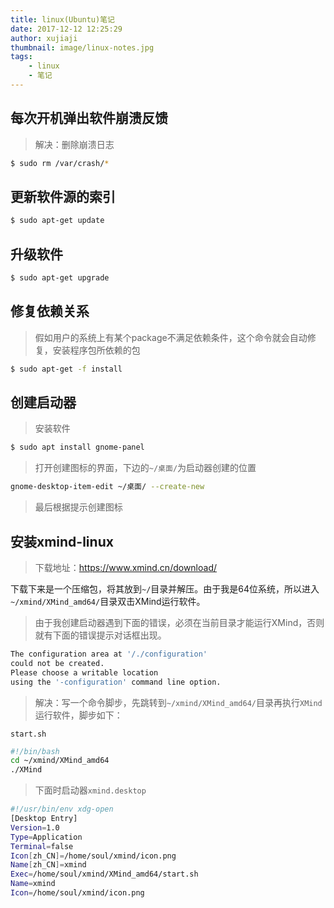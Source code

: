 ```yaml
---
title: linux(Ubuntu)笔记
date: 2017-12-12 12:25:29
author: xujiaji
thumbnail: image/linux-notes.jpg
tags:
    - linux
    - 笔记
---
```


## 每次开机弹出软件崩溃反馈
> 解决：删除崩溃日志

``` sh
$ sudo rm /var/crash/*
```

## 更新软件源的索引
``` sh
$ sudo apt-get update
```

## 升级软件
``` sh
$ sudo apt-get upgrade
```

## 修复依赖关系
> 假如用户的系统上有某个package不满足依赖条件，这个命令就会自动修复，安装程序包所依赖的包

``` sh
$ sudo apt-get -f install
```

## 创建启动器
> 安装软件

``` sh
$ sudo apt install gnome-panel
```

> 打开创建图标的界面，下边的`~/桌面/`为启动器创建的位置

``` sh
gnome-desktop-item-edit ~/桌面/ --create-new
```

> 最后根据提示创建图标

## 安装xmind-linux
> 下载地址：https://www.xmind.cn/download/

下载下来是一个压缩包，将其放到`~/`目录并解压。由于我是64位系统，所以进入`~/xmind/XMind_amd64/`目录双击XMind运行软件。

> 由于我创建启动器遇到下面的错误，必须在当前目录才能运行XMind，否则就有下面的错误提示对话框出现。

``` sh
The configuration area at '/./configuration'
could not be created.
Please choose a writable location
using the '-configuration' command line option.
```

> 解决：写一个命令脚步，先跳转到`~/xmind/XMind_amd64/`目录再执行`XMind`运行软件，脚步如下：

`start.sh`

``` sh
#!/bin/bash
cd ~/xmind/XMind_amd64
./XMind
```
> 下面时启动器`xmind.desktop`

``` sh
#!/usr/bin/env xdg-open
[Desktop Entry]
Version=1.0
Type=Application
Terminal=false
Icon[zh_CN]=/home/soul/xmind/icon.png
Name[zh_CN]=xmind
Exec=/home/soul/xmind/XMind_amd64/start.sh
Name=xmind
Icon=/home/soul/xmind/icon.png
```
